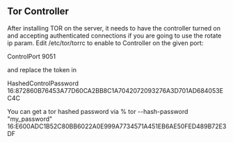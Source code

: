 ## Tor Controller
After installing TOR on the server, it needs to have the controller turned on and accepting
authenticated connections if you are going to use the rotate ip param. Edit /etc/tor/torrc to
enable to Controller on the given port:

ControlPort 9051

and replace the token in

HashedControlPassword 16:872860B76453A77D60CA2BB8C1A7042072093276A3D701AD684053EC4C

You can get a tor hashed password via
% tor --hash-password "my_password"
16:E600ADC1B52C80BB6022A0E999A7734571A451EB6AE50FED489B72E3DF